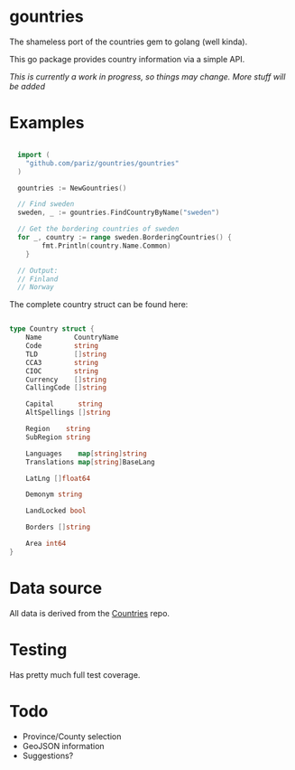 # gountries

The shameless port of the countries gem to golang (well kinda).

This go package provides country information via a simple API.

*This is currently a work in progress, so things may change. More stuff will be added*

# Examples


```go

  import (
    "github.com/pariz/gountries/gountries"
  )

  gountries := NewGountries()

  // Find sweden
  sweden, _ := gountries.FindCountryByName("sweden")

  // Get the bordering countries of sweden
  for _, country := range sweden.BorderingCountries() {
		fmt.Println(country.Name.Common)
	}

  // Output:
  // Finland
  // Norway


```

The complete country struct can be found here:

```go

type Country struct {
	Name        CountryName
	Code        string
	TLD         []string
	CCA3        string
	CIOC        string
	Currency    []string
	CallingCode []string

	Capital      string
	AltSpellings []string

	Region    string
	SubRegion string

	Languages    map[string]string
	Translations map[string]BaseLang

	LatLng []float64

	Demonym string

	LandLocked bool

	Borders []string

	Area int64
}

```

# Data source

All data is derived from the [Countries](https://github.com/pariz/countries) repo.

# Testing

Has pretty much full test coverage.

# Todo

* Province/County selection
* GeoJSON information
* Suggestions?
